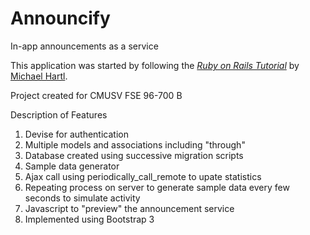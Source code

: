 # Announcify

In-app announcements as a service

This application was started by following
the [*Ruby on Rails Tutorial*](http://railstutorial.org/)
by [Michael Hartl](http://michaelhartl.com/).

Project created for CMUSV FSE 96-700 B

Description of Features
1. Devise for authentication
2. Multiple models and associations including "through"
3. Database created using successive migration scripts
4. Sample data generator
5. Ajax call using periodically_call_remote to upate statistics
6. Repeating process on server to generate sample data every few seconds to simulate activity
7. Javascript to "preview" the announcement service
8. Implemented using Bootstrap 3

